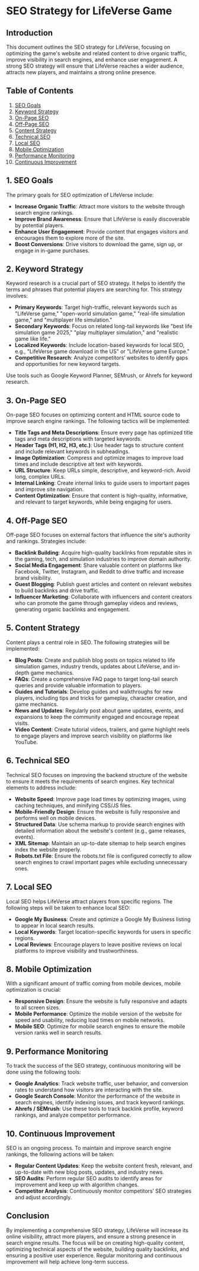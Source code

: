 # SEO Strategy for LifeVerse Game

## Introduction
This document outlines the SEO strategy for LifeVerse, focusing on optimizing the game's website and related content to drive organic traffic, improve visibility in search engines, and enhance user engagement. A strong SEO strategy will ensure that LifeVerse reaches a wider audience, attracts new players, and maintains a strong online presence.

## Table of Contents
1. [SEO Goals](#seo-goals)
2. [Keyword Strategy](#keyword-strategy)
3. [On-Page SEO](#on-page-seo)
4. [Off-Page SEO](#off-page-seo)
5. [Content Strategy](#content-strategy)
6. [Technical SEO](#technical-seo)
7. [Local SEO](#local-seo)
8. [Mobile Optimization](#mobile-optimization)
9. [Performance Monitoring](#performance-monitoring)
10. [Continuous Improvement](#continuous-improvement)

## 1. SEO Goals
The primary goals for SEO optimization of LifeVerse include:
- **Increase Organic Traffic**: Attract more visitors to the website through search engine rankings.
- **Improve Brand Awareness**: Ensure that LifeVerse is easily discoverable by potential players.
- **Enhance User Engagement**: Provide content that engages visitors and encourages them to explore more of the site.
- **Boost Conversions**: Drive visitors to download the game, sign up, or engage in in-game purchases.

## 2. Keyword Strategy
Keyword research is a crucial part of SEO strategy. It helps to identify the terms and phrases that potential players are searching for. This strategy involves:

- **Primary Keywords**: Target high-traffic, relevant keywords such as "LifeVerse game," "open-world simulation game," "real-life simulation game," and "multiplayer life simulation."
- **Secondary Keywords**: Focus on related long-tail keywords like "best life simulation game 2025," "play multiplayer simulation," and "realistic game like life."
- **Localized Keywords**: Include location-based keywords for local SEO, e.g., "LifeVerse game download in the US" or "LifeVerse game Europe."
- **Competitive Research**: Analyze competitors’ websites to identify gaps and opportunities for new keyword targets.

Use tools such as Google Keyword Planner, SEMrush, or Ahrefs for keyword research.

## 3. On-Page SEO
On-page SEO focuses on optimizing content and HTML source code to improve search engine rankings. The following tactics will be implemented:

- **Title Tags and Meta Descriptions**: Ensure every page has optimized title tags and meta descriptions with targeted keywords.
- **Header Tags (H1, H2, H3, etc.)**: Use header tags to structure content and include relevant keywords in subheadings.
- **Image Optimization**: Compress and optimize images to improve load times and include descriptive alt text with keywords.
- **URL Structure**: Keep URLs simple, descriptive, and keyword-rich. Avoid long, complex URLs.
- **Internal Linking**: Create internal links to guide users to important pages and improve site navigation.
- **Content Optimization**: Ensure that content is high-quality, informative, and relevant to target keywords, while being engaging for users.

## 4. Off-Page SEO
Off-page SEO focuses on external factors that influence the site's authority and rankings. Strategies include:

- **Backlink Building**: Acquire high-quality backlinks from reputable sites in the gaming, tech, and simulation industries to improve domain authority.
- **Social Media Engagement**: Share valuable content on platforms like Facebook, Twitter, Instagram, and Reddit to drive traffic and increase brand visibility.
- **Guest Blogging**: Publish guest articles and content on relevant websites to build backlinks and drive traffic.
- **Influencer Marketing**: Collaborate with influencers and content creators who can promote the game through gameplay videos and reviews, generating organic backlinks and engagement.

## 5. Content Strategy
Content plays a central role in SEO. The following strategies will be implemented:

- **Blog Posts**: Create and publish blog posts on topics related to life simulation games, industry trends, updates about LifeVerse, and in-depth game mechanics.
- **FAQs**: Create a comprehensive FAQ page to target long-tail search queries and provide valuable information to players.
- **Guides and Tutorials**: Develop guides and walkthroughs for new players, including tips and tricks for gameplay, character creation, and game mechanics.
- **News and Updates**: Regularly post about game updates, events, and expansions to keep the community engaged and encourage repeat visits.
- **Video Content**: Create tutorial videos, trailers, and game highlight reels to engage players and improve search visibility on platforms like YouTube.

## 6. Technical SEO
Technical SEO focuses on improving the backend structure of the website to ensure it meets the requirements of search engines. Key technical elements to address include:

- **Website Speed**: Improve page load times by optimizing images, using caching techniques, and minifying CSS/JS files.
- **Mobile-Friendly Design**: Ensure the website is fully responsive and performs well on mobile devices.
- **Structured Data**: Use schema markup to provide search engines with detailed information about the website's content (e.g., game releases, events).
- **XML Sitemap**: Maintain an up-to-date sitemap to help search engines index the website properly.
- **Robots.txt File**: Ensure the robots.txt file is configured correctly to allow search engines to crawl important pages while excluding unnecessary ones.

## 7. Local SEO
Local SEO helps LifeVerse attract players from specific regions. The following steps will be taken to enhance local SEO:

- **Google My Business**: Create and optimize a Google My Business listing to appear in local search results.
- **Local Keywords**: Target location-specific keywords for users in specific regions.
- **Local Reviews**: Encourage players to leave positive reviews on local platforms to improve visibility and trustworthiness.

## 8. Mobile Optimization
With a significant amount of traffic coming from mobile devices, mobile optimization is crucial:

- **Responsive Design**: Ensure the website is fully responsive and adapts to all screen sizes.
- **Mobile Performance**: Optimize the mobile version of the website for speed and usability, reducing load times on mobile networks.
- **Mobile SEO**: Optimize for mobile search engines to ensure the mobile version ranks well in search results.

## 9. Performance Monitoring
To track the success of the SEO strategy, continuous monitoring will be done using the following tools:

- **Google Analytics**: Track website traffic, user behavior, and conversion rates to understand how visitors are interacting with the site.
- **Google Search Console**: Monitor the performance of the website in search engines, identify indexing issues, and track keyword rankings.
- **Ahrefs / SEMrush**: Use these tools to track backlink profile, keyword rankings, and analyze competitor performance.

## 10. Continuous Improvement
SEO is an ongoing process. To maintain and improve search engine rankings, the following actions will be taken:

- **Regular Content Updates**: Keep the website content fresh, relevant, and up-to-date with new blog posts, updates, and industry news.
- **SEO Audits**: Perform regular SEO audits to identify areas for improvement and keep up with algorithm changes.
- **Competitor Analysis**: Continuously monitor competitors’ SEO strategies and adjust accordingly.

## Conclusion
By implementing a comprehensive SEO strategy, LifeVerse will increase its online visibility, attract more players, and ensure a strong presence in search engine results. The focus will be on creating high-quality content, optimizing technical aspects of the website, building quality backlinks, and ensuring a positive user experience. Regular monitoring and continuous improvement will help achieve long-term success.